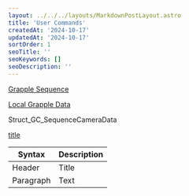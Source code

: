 ```yaml
---
layout: ../../../layouts/MarkdownPostLayout.astro
title: 'User Commands'
createdAt: '2024-10-17'
updatedAt: '2024-10-17'
sortOrder: 1
seoTitle: ''
seoKeywords: []
seoDescription: ''
---
```



[Grapple Sequence](/grapple-component/1-overview-of-the-grapple-component/basic-concepts)

[Local Grapple Data](/grapple-component/2-effects-of-the-grapple-component/010-grapple-data)

<span class="object">Struct_GC_SequenceCameraData</span>

[title](https://www.example.com)

| Syntax | Description |
| ----------- | ----------- |
| Header | Title |
| Paragraph | Text |